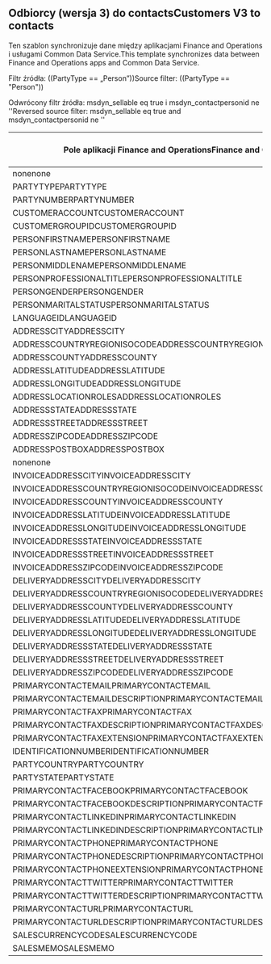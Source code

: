 ## <a name="customers-v3-to-contacts"></a><span data-ttu-id="ff7f3-101">Odbiorcy (wersja 3) do contacts</span><span class="sxs-lookup"><span data-stu-id="ff7f3-101">Customers V3 to contacts</span></span>

<span data-ttu-id="ff7f3-102">Ten szablon synchronizuje dane między aplikacjami Finance and Operations i usługami Common Data Service.</span><span class="sxs-lookup"><span data-stu-id="ff7f3-102">This template synchronizes data between Finance and Operations apps and Common Data Service.</span></span>

<span data-ttu-id="ff7f3-103">Filtr źródła: ((PartyType == „Person”))</span><span class="sxs-lookup"><span data-stu-id="ff7f3-103">Source filter: ((PartyType == "Person"))</span></span>

<span data-ttu-id="ff7f3-104">Odwrócony filtr źródła: msdyn_sellable eq true i msdyn_contactpersonid ne ''</span><span class="sxs-lookup"><span data-stu-id="ff7f3-104">Reversed source filter: msdyn_sellable eq true  and msdyn_contactpersonid ne ''</span></span>

<span data-ttu-id="ff7f3-105">Pole aplikacji Finance and Operations</span><span class="sxs-lookup"><span data-stu-id="ff7f3-105">Finance and Operations field</span></span> | <span data-ttu-id="ff7f3-106">Typ mapy</span><span class="sxs-lookup"><span data-stu-id="ff7f3-106">Map type</span></span> | <span data-ttu-id="ff7f3-107">Inne pole rozwiązania Dynamics 365</span><span class="sxs-lookup"><span data-stu-id="ff7f3-107">Other Dynamics 365 field</span></span> | <span data-ttu-id="ff7f3-108">Wartość domyślna</span><span class="sxs-lookup"><span data-stu-id="ff7f3-108">Default value</span></span>
---|---|---|---
<span data-ttu-id="ff7f3-109">none</span><span class="sxs-lookup"><span data-stu-id="ff7f3-109">none</span></span> | >> | <span data-ttu-id="ff7f3-110">msdyn_sellable</span><span class="sxs-lookup"><span data-stu-id="ff7f3-110">msdyn_sellable</span></span> | <span data-ttu-id="ff7f3-111">Prawda</span><span class="sxs-lookup"><span data-stu-id="ff7f3-111">True</span></span>
<span data-ttu-id="ff7f3-112">PARTYTYPE</span><span class="sxs-lookup"><span data-stu-id="ff7f3-112">PARTYTYPE</span></span> | << | <span data-ttu-id="ff7f3-113">none</span><span class="sxs-lookup"><span data-stu-id="ff7f3-113">none</span></span> | <span data-ttu-id="ff7f3-114">Person</span><span class="sxs-lookup"><span data-stu-id="ff7f3-114">Person</span></span>
<span data-ttu-id="ff7f3-115">PARTYNUMBER</span><span class="sxs-lookup"><span data-stu-id="ff7f3-115">PARTYNUMBER</span></span> | = | <span data-ttu-id="ff7f3-116">msdyn_partynumber</span><span class="sxs-lookup"><span data-stu-id="ff7f3-116">msdyn_partynumber</span></span> | 
<span data-ttu-id="ff7f3-117">CUSTOMERACCOUNT</span><span class="sxs-lookup"><span data-stu-id="ff7f3-117">CUSTOMERACCOUNT</span></span> | = | <span data-ttu-id="ff7f3-118">msdyn_contactpersonid</span><span class="sxs-lookup"><span data-stu-id="ff7f3-118">msdyn_contactpersonid</span></span> | 
<span data-ttu-id="ff7f3-119">CUSTOMERGROUPID</span><span class="sxs-lookup"><span data-stu-id="ff7f3-119">CUSTOMERGROUPID</span></span> | = | <span data-ttu-id="ff7f3-120">msdyn_customergroupid.msdyn_groupid</span><span class="sxs-lookup"><span data-stu-id="ff7f3-120">msdyn_customergroupid.msdyn_groupid</span></span> | 
<span data-ttu-id="ff7f3-121">PERSONFIRSTNAME</span><span class="sxs-lookup"><span data-stu-id="ff7f3-121">PERSONFIRSTNAME</span></span> | = | <span data-ttu-id="ff7f3-122">firstname</span><span class="sxs-lookup"><span data-stu-id="ff7f3-122">firstname</span></span> | 
<span data-ttu-id="ff7f3-123">PERSONLASTNAME</span><span class="sxs-lookup"><span data-stu-id="ff7f3-123">PERSONLASTNAME</span></span> | = | <span data-ttu-id="ff7f3-124">lastname</span><span class="sxs-lookup"><span data-stu-id="ff7f3-124">lastname</span></span> | 
<span data-ttu-id="ff7f3-125">PERSONMIDDLENAME</span><span class="sxs-lookup"><span data-stu-id="ff7f3-125">PERSONMIDDLENAME</span></span> | = | <span data-ttu-id="ff7f3-126">middlename</span><span class="sxs-lookup"><span data-stu-id="ff7f3-126">middlename</span></span> | 
<span data-ttu-id="ff7f3-127">PERSONPROFESSIONALTITLE</span><span class="sxs-lookup"><span data-stu-id="ff7f3-127">PERSONPROFESSIONALTITLE</span></span> | = | <span data-ttu-id="ff7f3-128">jobtitle</span><span class="sxs-lookup"><span data-stu-id="ff7f3-128">jobtitle</span></span> | 
<span data-ttu-id="ff7f3-129">PERSONGENDER</span><span class="sxs-lookup"><span data-stu-id="ff7f3-129">PERSONGENDER</span></span> | >< | <span data-ttu-id="ff7f3-130">gendercode</span><span class="sxs-lookup"><span data-stu-id="ff7f3-130">gendercode</span></span> | 
<span data-ttu-id="ff7f3-131">PERSONMARITALSTATUS</span><span class="sxs-lookup"><span data-stu-id="ff7f3-131">PERSONMARITALSTATUS</span></span> | >< | <span data-ttu-id="ff7f3-132">familystatuscode</span><span class="sxs-lookup"><span data-stu-id="ff7f3-132">familystatuscode</span></span> | 
<span data-ttu-id="ff7f3-133">LANGUAGEID</span><span class="sxs-lookup"><span data-stu-id="ff7f3-133">LANGUAGEID</span></span> | << | <span data-ttu-id="ff7f3-134">none</span><span class="sxs-lookup"><span data-stu-id="ff7f3-134">none</span></span> | <span data-ttu-id="ff7f3-135">pl</span><span class="sxs-lookup"><span data-stu-id="ff7f3-135">en-us</span></span>
<span data-ttu-id="ff7f3-136">ADDRESSCITY</span><span class="sxs-lookup"><span data-stu-id="ff7f3-136">ADDRESSCITY</span></span> | = | <span data-ttu-id="ff7f3-137">address1_city</span><span class="sxs-lookup"><span data-stu-id="ff7f3-137">address1_city</span></span> | 
<span data-ttu-id="ff7f3-138">ADDRESSCOUNTRYREGIONISOCODE</span><span class="sxs-lookup"><span data-stu-id="ff7f3-138">ADDRESSCOUNTRYREGIONISOCODE</span></span> | = | <span data-ttu-id="ff7f3-139">address1_country</span><span class="sxs-lookup"><span data-stu-id="ff7f3-139">address1_country</span></span> | 
<span data-ttu-id="ff7f3-140">ADDRESSCOUNTY</span><span class="sxs-lookup"><span data-stu-id="ff7f3-140">ADDRESSCOUNTY</span></span> | = | <span data-ttu-id="ff7f3-141">address1_county</span><span class="sxs-lookup"><span data-stu-id="ff7f3-141">address1_county</span></span> | 
<span data-ttu-id="ff7f3-142">ADDRESSLATITUDE</span><span class="sxs-lookup"><span data-stu-id="ff7f3-142">ADDRESSLATITUDE</span></span> | > | <span data-ttu-id="ff7f3-143">address1_latitude</span><span class="sxs-lookup"><span data-stu-id="ff7f3-143">address1_latitude</span></span> | 
<span data-ttu-id="ff7f3-144">ADDRESSLONGITUDE</span><span class="sxs-lookup"><span data-stu-id="ff7f3-144">ADDRESSLONGITUDE</span></span> | > | <span data-ttu-id="ff7f3-145">address1_longitude</span><span class="sxs-lookup"><span data-stu-id="ff7f3-145">address1_longitude</span></span> | 
<span data-ttu-id="ff7f3-146">ADDRESSLOCATIONROLES</span><span class="sxs-lookup"><span data-stu-id="ff7f3-146">ADDRESSLOCATIONROLES</span></span> | << | <span data-ttu-id="ff7f3-147">none</span><span class="sxs-lookup"><span data-stu-id="ff7f3-147">none</span></span> | <span data-ttu-id="ff7f3-148">Firma</span><span class="sxs-lookup"><span data-stu-id="ff7f3-148">Business</span></span>
<span data-ttu-id="ff7f3-149">ADDRESSSTATE</span><span class="sxs-lookup"><span data-stu-id="ff7f3-149">ADDRESSSTATE</span></span> | = | <span data-ttu-id="ff7f3-150">address1_stateorprovince</span><span class="sxs-lookup"><span data-stu-id="ff7f3-150">address1_stateorprovince</span></span> | 
<span data-ttu-id="ff7f3-151">ADDRESSSTREET</span><span class="sxs-lookup"><span data-stu-id="ff7f3-151">ADDRESSSTREET</span></span> | = | <span data-ttu-id="ff7f3-152">address1_line1</span><span class="sxs-lookup"><span data-stu-id="ff7f3-152">address1_line1</span></span> | 
<span data-ttu-id="ff7f3-153">ADDRESSZIPCODE</span><span class="sxs-lookup"><span data-stu-id="ff7f3-153">ADDRESSZIPCODE</span></span> | = | <span data-ttu-id="ff7f3-154">address1_postalcode</span><span class="sxs-lookup"><span data-stu-id="ff7f3-154">address1_postalcode</span></span> | 
<span data-ttu-id="ff7f3-155">ADDRESSPOSTBOX</span><span class="sxs-lookup"><span data-stu-id="ff7f3-155">ADDRESSPOSTBOX</span></span> | = | <span data-ttu-id="ff7f3-156">address1_postofficebox</span><span class="sxs-lookup"><span data-stu-id="ff7f3-156">address1_postofficebox</span></span> | 
<span data-ttu-id="ff7f3-157">none</span><span class="sxs-lookup"><span data-stu-id="ff7f3-157">none</span></span> | >> | <span data-ttu-id="ff7f3-158">address1_addresstypecode</span><span class="sxs-lookup"><span data-stu-id="ff7f3-158">address1_addresstypecode</span></span> | <span data-ttu-id="ff7f3-159">3</span><span class="sxs-lookup"><span data-stu-id="ff7f3-159">3</span></span>
<span data-ttu-id="ff7f3-160">INVOICEADDRESSCITY</span><span class="sxs-lookup"><span data-stu-id="ff7f3-160">INVOICEADDRESSCITY</span></span> | = | <span data-ttu-id="ff7f3-161">address2_city</span><span class="sxs-lookup"><span data-stu-id="ff7f3-161">address2_city</span></span> | 
<span data-ttu-id="ff7f3-162">INVOICEADDRESSCOUNTRYREGIONISOCODE</span><span class="sxs-lookup"><span data-stu-id="ff7f3-162">INVOICEADDRESSCOUNTRYREGIONISOCODE</span></span> | = | <span data-ttu-id="ff7f3-163">address2_country</span><span class="sxs-lookup"><span data-stu-id="ff7f3-163">address2_country</span></span> | 
<span data-ttu-id="ff7f3-164">INVOICEADDRESSCOUNTY</span><span class="sxs-lookup"><span data-stu-id="ff7f3-164">INVOICEADDRESSCOUNTY</span></span> | = | <span data-ttu-id="ff7f3-165">address2_county</span><span class="sxs-lookup"><span data-stu-id="ff7f3-165">address2_county</span></span> | 
<span data-ttu-id="ff7f3-166">INVOICEADDRESSLATITUDE</span><span class="sxs-lookup"><span data-stu-id="ff7f3-166">INVOICEADDRESSLATITUDE</span></span> | > | <span data-ttu-id="ff7f3-167">address2_latitude</span><span class="sxs-lookup"><span data-stu-id="ff7f3-167">address2_latitude</span></span> | 
<span data-ttu-id="ff7f3-168">INVOICEADDRESSLONGITUDE</span><span class="sxs-lookup"><span data-stu-id="ff7f3-168">INVOICEADDRESSLONGITUDE</span></span> | > | <span data-ttu-id="ff7f3-169">address2_longitude</span><span class="sxs-lookup"><span data-stu-id="ff7f3-169">address2_longitude</span></span> | 
<span data-ttu-id="ff7f3-170">INVOICEADDRESSSTATE</span><span class="sxs-lookup"><span data-stu-id="ff7f3-170">INVOICEADDRESSSTATE</span></span> | = | <span data-ttu-id="ff7f3-171">address2_stateorprovince</span><span class="sxs-lookup"><span data-stu-id="ff7f3-171">address2_stateorprovince</span></span> | 
<span data-ttu-id="ff7f3-172">INVOICEADDRESSSTREET</span><span class="sxs-lookup"><span data-stu-id="ff7f3-172">INVOICEADDRESSSTREET</span></span> | = | <span data-ttu-id="ff7f3-173">address2_line1</span><span class="sxs-lookup"><span data-stu-id="ff7f3-173">address2_line1</span></span> | 
<span data-ttu-id="ff7f3-174">INVOICEADDRESSZIPCODE</span><span class="sxs-lookup"><span data-stu-id="ff7f3-174">INVOICEADDRESSZIPCODE</span></span> | = | <span data-ttu-id="ff7f3-175">address2_postalcode</span><span class="sxs-lookup"><span data-stu-id="ff7f3-175">address2_postalcode</span></span> | 
<span data-ttu-id="ff7f3-176">DELIVERYADDRESSCITY</span><span class="sxs-lookup"><span data-stu-id="ff7f3-176">DELIVERYADDRESSCITY</span></span> | = | <span data-ttu-id="ff7f3-177">address3_city</span><span class="sxs-lookup"><span data-stu-id="ff7f3-177">address3_city</span></span> | 
<span data-ttu-id="ff7f3-178">DELIVERYADDRESSCOUNTRYREGIONISOCODE</span><span class="sxs-lookup"><span data-stu-id="ff7f3-178">DELIVERYADDRESSCOUNTRYREGIONISOCODE</span></span> | = | <span data-ttu-id="ff7f3-179">address3_country</span><span class="sxs-lookup"><span data-stu-id="ff7f3-179">address3_country</span></span> | 
<span data-ttu-id="ff7f3-180">DELIVERYADDRESSCOUNTY</span><span class="sxs-lookup"><span data-stu-id="ff7f3-180">DELIVERYADDRESSCOUNTY</span></span> | = | <span data-ttu-id="ff7f3-181">address3_county</span><span class="sxs-lookup"><span data-stu-id="ff7f3-181">address3_county</span></span> | 
<span data-ttu-id="ff7f3-182">DELIVERYADDRESSLATITUDE</span><span class="sxs-lookup"><span data-stu-id="ff7f3-182">DELIVERYADDRESSLATITUDE</span></span> | > | <span data-ttu-id="ff7f3-183">address3_latitude</span><span class="sxs-lookup"><span data-stu-id="ff7f3-183">address3_latitude</span></span> | 
<span data-ttu-id="ff7f3-184">DELIVERYADDRESSLONGITUDE</span><span class="sxs-lookup"><span data-stu-id="ff7f3-184">DELIVERYADDRESSLONGITUDE</span></span> | >> | <span data-ttu-id="ff7f3-185">address3_longitude</span><span class="sxs-lookup"><span data-stu-id="ff7f3-185">address3_longitude</span></span> | 
<span data-ttu-id="ff7f3-186">DELIVERYADDRESSSTATE</span><span class="sxs-lookup"><span data-stu-id="ff7f3-186">DELIVERYADDRESSSTATE</span></span> | = | <span data-ttu-id="ff7f3-187">address3_stateorprovince</span><span class="sxs-lookup"><span data-stu-id="ff7f3-187">address3_stateorprovince</span></span> | 
<span data-ttu-id="ff7f3-188">DELIVERYADDRESSSTREET</span><span class="sxs-lookup"><span data-stu-id="ff7f3-188">DELIVERYADDRESSSTREET</span></span> | = | <span data-ttu-id="ff7f3-189">address3_line1</span><span class="sxs-lookup"><span data-stu-id="ff7f3-189">address3_line1</span></span> | 
<span data-ttu-id="ff7f3-190">DELIVERYADDRESSZIPCODE</span><span class="sxs-lookup"><span data-stu-id="ff7f3-190">DELIVERYADDRESSZIPCODE</span></span> | = | <span data-ttu-id="ff7f3-191">address3_postalcode</span><span class="sxs-lookup"><span data-stu-id="ff7f3-191">address3_postalcode</span></span> | 
<span data-ttu-id="ff7f3-192">PRIMARYCONTACTEMAIL</span><span class="sxs-lookup"><span data-stu-id="ff7f3-192">PRIMARYCONTACTEMAIL</span></span> | = | <span data-ttu-id="ff7f3-193">emailaddress1</span><span class="sxs-lookup"><span data-stu-id="ff7f3-193">emailaddress1</span></span> | 
<span data-ttu-id="ff7f3-194">PRIMARYCONTACTEMAILDESCRIPTION</span><span class="sxs-lookup"><span data-stu-id="ff7f3-194">PRIMARYCONTACTEMAILDESCRIPTION</span></span> | = | <span data-ttu-id="ff7f3-195">msdyn_emailaddress1description</span><span class="sxs-lookup"><span data-stu-id="ff7f3-195">msdyn_emailaddress1description</span></span> | 
<span data-ttu-id="ff7f3-196">PRIMARYCONTACTFAX</span><span class="sxs-lookup"><span data-stu-id="ff7f3-196">PRIMARYCONTACTFAX</span></span> | = | <span data-ttu-id="ff7f3-197">fax</span><span class="sxs-lookup"><span data-stu-id="ff7f3-197">fax</span></span> | 
<span data-ttu-id="ff7f3-198">PRIMARYCONTACTFAXDESCRIPTION</span><span class="sxs-lookup"><span data-stu-id="ff7f3-198">PRIMARYCONTACTFAXDESCRIPTION</span></span> | = | <span data-ttu-id="ff7f3-199">msdyn_faxdescription</span><span class="sxs-lookup"><span data-stu-id="ff7f3-199">msdyn_faxdescription</span></span> | 
<span data-ttu-id="ff7f3-200">PRIMARYCONTACTFAXEXTENSION</span><span class="sxs-lookup"><span data-stu-id="ff7f3-200">PRIMARYCONTACTFAXEXTENSION</span></span> | = | <span data-ttu-id="ff7f3-201">msdyn_faxextension</span><span class="sxs-lookup"><span data-stu-id="ff7f3-201">msdyn_faxextension</span></span> | 
<span data-ttu-id="ff7f3-202">IDENTIFICATIONNUMBER</span><span class="sxs-lookup"><span data-stu-id="ff7f3-202">IDENTIFICATIONNUMBER</span></span> | = | <span data-ttu-id="ff7f3-203">msdyn_identificationnumber</span><span class="sxs-lookup"><span data-stu-id="ff7f3-203">msdyn_identificationnumber</span></span> | 
<span data-ttu-id="ff7f3-204">PARTYCOUNTRY</span><span class="sxs-lookup"><span data-stu-id="ff7f3-204">PARTYCOUNTRY</span></span> | = | <span data-ttu-id="ff7f3-205">msdyn_partycountry</span><span class="sxs-lookup"><span data-stu-id="ff7f3-205">msdyn_partycountry</span></span> | 
<span data-ttu-id="ff7f3-206">PARTYSTATE</span><span class="sxs-lookup"><span data-stu-id="ff7f3-206">PARTYSTATE</span></span> | = | <span data-ttu-id="ff7f3-207">msdyn_partystateprovince</span><span class="sxs-lookup"><span data-stu-id="ff7f3-207">msdyn_partystateprovince</span></span> | 
<span data-ttu-id="ff7f3-208">PRIMARYCONTACTFACEBOOK</span><span class="sxs-lookup"><span data-stu-id="ff7f3-208">PRIMARYCONTACTFACEBOOK</span></span> | = | <span data-ttu-id="ff7f3-209">msdyn_primaryfacebookid</span><span class="sxs-lookup"><span data-stu-id="ff7f3-209">msdyn_primaryfacebookid</span></span> | 
<span data-ttu-id="ff7f3-210">PRIMARYCONTACTFACEBOOKDESCRIPTION</span><span class="sxs-lookup"><span data-stu-id="ff7f3-210">PRIMARYCONTACTFACEBOOKDESCRIPTION</span></span> | = | <span data-ttu-id="ff7f3-211">msdyn_primaryfacebookdescription</span><span class="sxs-lookup"><span data-stu-id="ff7f3-211">msdyn_primaryfacebookdescription</span></span> | 
<span data-ttu-id="ff7f3-212">PRIMARYCONTACTLINKEDIN</span><span class="sxs-lookup"><span data-stu-id="ff7f3-212">PRIMARYCONTACTLINKEDIN</span></span> | = | <span data-ttu-id="ff7f3-213">msdyn_primaryinkedinid</span><span class="sxs-lookup"><span data-stu-id="ff7f3-213">msdyn_primaryinkedinid</span></span> | 
<span data-ttu-id="ff7f3-214">PRIMARYCONTACTLINKEDINDESCRIPTION</span><span class="sxs-lookup"><span data-stu-id="ff7f3-214">PRIMARYCONTACTLINKEDINDESCRIPTION</span></span> | = | <span data-ttu-id="ff7f3-215">msdyn_primarylinkedindescrption</span><span class="sxs-lookup"><span data-stu-id="ff7f3-215">msdyn_primarylinkedindescrption</span></span> | 
<span data-ttu-id="ff7f3-216">PRIMARYCONTACTPHONE</span><span class="sxs-lookup"><span data-stu-id="ff7f3-216">PRIMARYCONTACTPHONE</span></span> | = | <span data-ttu-id="ff7f3-217">telephone1</span><span class="sxs-lookup"><span data-stu-id="ff7f3-217">telephone1</span></span> | 
<span data-ttu-id="ff7f3-218">PRIMARYCONTACTPHONEDESCRIPTION</span><span class="sxs-lookup"><span data-stu-id="ff7f3-218">PRIMARYCONTACTPHONEDESCRIPTION</span></span> | = | <span data-ttu-id="ff7f3-219">msdyn_telephone1description</span><span class="sxs-lookup"><span data-stu-id="ff7f3-219">msdyn_telephone1description</span></span> | 
<span data-ttu-id="ff7f3-220">PRIMARYCONTACTPHONEEXTENSION</span><span class="sxs-lookup"><span data-stu-id="ff7f3-220">PRIMARYCONTACTPHONEEXTENSION</span></span> | = | <span data-ttu-id="ff7f3-221">msdyn_telephone1extension</span><span class="sxs-lookup"><span data-stu-id="ff7f3-221">msdyn_telephone1extension</span></span> | 
<span data-ttu-id="ff7f3-222">PRIMARYCONTACTTWITTER</span><span class="sxs-lookup"><span data-stu-id="ff7f3-222">PRIMARYCONTACTTWITTER</span></span> | = | <span data-ttu-id="ff7f3-223">msdyn_primarytwitterid</span><span class="sxs-lookup"><span data-stu-id="ff7f3-223">msdyn_primarytwitterid</span></span> | 
<span data-ttu-id="ff7f3-224">PRIMARYCONTACTTWITTERDESCRIPTION</span><span class="sxs-lookup"><span data-stu-id="ff7f3-224">PRIMARYCONTACTTWITTERDESCRIPTION</span></span> | = | <span data-ttu-id="ff7f3-225">msdyn_primarytwitteriddescription</span><span class="sxs-lookup"><span data-stu-id="ff7f3-225">msdyn_primarytwitteriddescription</span></span> | 
<span data-ttu-id="ff7f3-226">PRIMARYCONTACTURL</span><span class="sxs-lookup"><span data-stu-id="ff7f3-226">PRIMARYCONTACTURL</span></span> | = | <span data-ttu-id="ff7f3-227">websiteurl</span><span class="sxs-lookup"><span data-stu-id="ff7f3-227">websiteurl</span></span> | 
<span data-ttu-id="ff7f3-228">PRIMARYCONTACTURLDESCRIPTION</span><span class="sxs-lookup"><span data-stu-id="ff7f3-228">PRIMARYCONTACTURLDESCRIPTION</span></span> | = | <span data-ttu-id="ff7f3-229">msdyn_websiteurldescription</span><span class="sxs-lookup"><span data-stu-id="ff7f3-229">msdyn_websiteurldescription</span></span> | 
<span data-ttu-id="ff7f3-230">SALESCURRENCYCODE</span><span class="sxs-lookup"><span data-stu-id="ff7f3-230">SALESCURRENCYCODE</span></span> | = | <span data-ttu-id="ff7f3-231">transactioncurrencyid.isocurrencycode</span><span class="sxs-lookup"><span data-stu-id="ff7f3-231">transactioncurrencyid.isocurrencycode</span></span> | 
<span data-ttu-id="ff7f3-232">SALESMEMO</span><span class="sxs-lookup"><span data-stu-id="ff7f3-232">SALESMEMO</span></span> | = | <span data-ttu-id="ff7f3-233">description</span><span class="sxs-lookup"><span data-stu-id="ff7f3-233">description</span></span> | 
